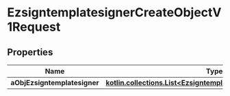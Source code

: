
# EzsigntemplatesignerCreateObjectV1Request

## Properties
Name | Type | Description | Notes
------------ | ------------- | ------------- | -------------
**aObjEzsigntemplatesigner** | [**kotlin.collections.List&lt;EzsigntemplatesignerRequestCompound&gt;**](EzsigntemplatesignerRequestCompound.md) |  | 



